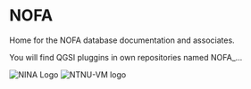 # NOFA
Home for the NOFA database documentation and associates.

You will find QGSI pluggins in own repositories named NOFA_...


![NINA Logo](http://www.nina.no/Portals/NINA/Bilder/logoweb.png?ver=2014-01-13-144007-227) ![NTNU-VM logo](https://www.ntnu.no/ntnu-theme/images/logo_ntnu.svg)

